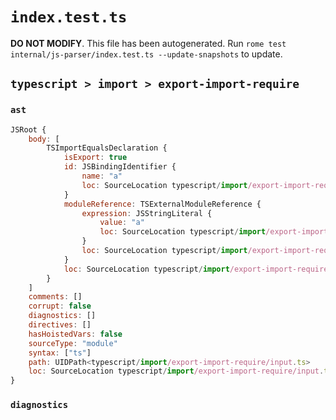 # `index.test.ts`

**DO NOT MODIFY**. This file has been autogenerated. Run `rome test internal/js-parser/index.test.ts --update-snapshots` to update.

## `typescript > import > export-import-require`

### `ast`

```javascript
JSRoot {
	body: [
		TSImportEqualsDeclaration {
			isExport: true
			id: JSBindingIdentifier {
				name: "a"
				loc: SourceLocation typescript/import/export-import-require/input.ts 1:14-1:15 (a)
			}
			moduleReference: TSExternalModuleReference {
				expression: JSStringLiteral {
					value: "a"
					loc: SourceLocation typescript/import/export-import-require/input.ts 1:26-1:29
				}
				loc: SourceLocation typescript/import/export-import-require/input.ts 1:18-1:30
			}
			loc: SourceLocation typescript/import/export-import-require/input.ts 1:0-1:31
		}
	]
	comments: []
	corrupt: false
	diagnostics: []
	directives: []
	hasHoistedVars: false
	sourceType: "module"
	syntax: ["ts"]
	path: UIDPath<typescript/import/export-import-require/input.ts>
	loc: SourceLocation typescript/import/export-import-require/input.ts 1:0-2:0
}
```

### `diagnostics`

```

```
